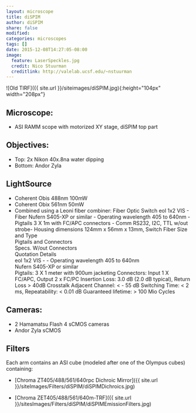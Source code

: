 ```yaml
---
layout: microscope 
title: diSPIM
author: diSPIM
share: false
modified:
categories: microscopes
tags: []
date: 2015-12-08T14:27:05-08:00
image:
  feature: LaserSpeckles.jpg
  credit: Nico Stuurman
  creditlink: http://valelab.ucsf.edu/~nstuurman
---
```

![Old TIRF]({{ site.url }}/siteimages/diSPIM.jpg){:height="104px" width="208px"}

## Microscope:
* ASI RAMM scope with motorized XY stage, diSPIM top part

## Objectives:
* Top: 2x Nikon 40x.8na water dipping
* Bottom: Andor Zyla

## LightSource
* Coherent Obis 488nm 100mW
* Coherent Obix 561nm 50mW
* Combined using a Leoni fiber combiner: Fiber Optic Switch eol 1x2 VIS - Fiber Nufern S405-XP or similar - Operating wavelength 405 to 640nm - Pigtails 3 X 1m with FC/APC connectors - Comm RS232, I2C, TTL w/out strobe- Housing dimensions 124mm x 56mm x 13mm, Switch
Fiber Size and Type                                           
Pigtails and Connectors                                       
Specs. W/out Connectors                                       
Quotation Details                                             
eol 1x2 VIS - - Operating wavelength 405 to 640nm             
Nufern S405-XP or similar                                     
Pigtails: 3 X 1 meter with 900um jacketing Connectors: Input 1 X FC/APC, Output 2 x FC/PC
      Insertion Loss: 3.0 dB (2.0 dB typical), Return Loss > 40dB Crosstalk Adjacent Channel: < - 55 dB
Switching Time: < 2 ms, Repeatability: < 0.01 dB Guaranteed lifetime: > 100 Mio Cycles


## Cameras:
* 2 Hamamatsu Flash 4 sCMOS cameras
* Andor Zyla sCMOS


## Filters
Each arm contains an ASI cube (modeled after one of the Olympus cubes) containing:
* [Chroma ZT405/488/561/640rpc Dichroic Mirror]({{ site.url }}/siteImages/Filters/diSPIM/diSPIMDichroics.jpg)

* [Chroma ZET405/488/561/640m-TRF]({{ site.url }}/sitesImages/Filters/diSPIM/diSPIMEmissionFilters.jpg)


